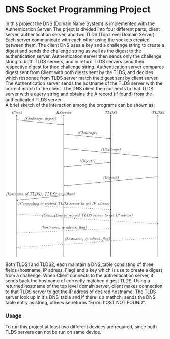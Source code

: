 # DNS Socket Programming Project  
In this project the DNS (Domain Name System) is implemented with the Authentication Server. The prject is divided into four different parts; client server, authentication server, and two TLDS (Top Level Domain Server). Each server communicate with each other using the sockets created between them. The client DNS uses a key and a challenge string to create a digest and sends the challenge string as well as the digest to the authentication server. Authentication server then sends only the challenge string to both TLDS servers, and in return TLDS servers send their respective digest for thee challenge string. Authentication server compares digest sent from Client with both diests sent by the TLDS, and decides which responce from TLDS server match the digest sent by client server. The Authentication server sends the hostname of the TLDS server with the correct match to the client. The DNS client then connects to that TLDS server with a query string and obtains the A record (if found) from the authenticated TLDS server.  
A brief sketch of the interaction among the programs can be shown as:   
<img src="/Images/Sketch.PNG">  
Both TLDS1 and TLDS2, each maintain a DNS_table consisting of three fields (hostname, IP adress, Flag) and a key which is use to create a digest from a challenge. When Client connects to the authentication server, it sends back the hostname of correctly matched digest TLDS. Using a returned hostname of the top level domain server, client makes connection to that TLDS server to get the IP adress of desired hostname. The TLDS server look up in it's DNS_table and if there is a mathch, sends the DNS table entry as  string, otherwise returns "Error: hOST NOT FOUND".  
### Usage
To run this project at least two different devices are required, since both TLDS servers can not be run on same device.



